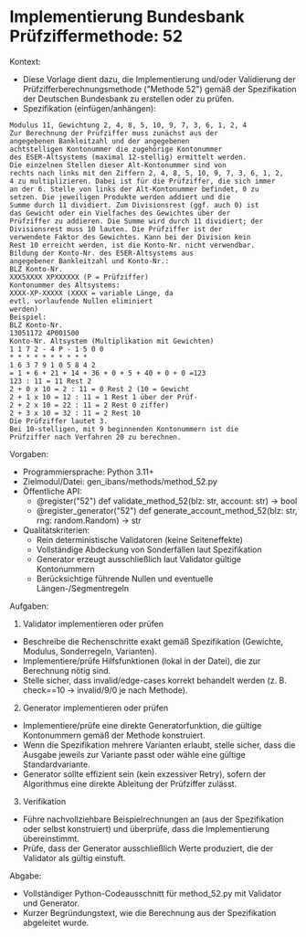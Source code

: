 # Implementierung Bundesbank Prüfziffermethode: 52

Kontext:
- Diese Vorlage dient dazu, die Implementierung und/oder Validierung der Prüfzifferberechnungsmethode ("Methode 52") gemäß der Spezifikation der Deutschen Bundesbank zu erstellen oder zu prüfen.
- Spezifikation (einfügen/anhängen):

```Text
Modulus 11, Gewichtung 2, 4, 8, 5, 10, 9, 7, 3, 6, 1, 2, 4
Zur Berechnung der Prüfziffer muss zunächst aus der
angegebenen Bankleitzahl und der angegebenen
achtstelligen Kontonummer die zugehörige Kontonummer
des ESER-Altsystems (maximal 12-stellig) ermittelt werden.
Die einzelnen Stellen dieser Alt-Kontonummer sind von
rechts nach links mit den Ziffern 2, 4, 8, 5, 10, 9, 7, 3, 6, 1, 2,
4 zu multiplizieren. Dabei ist für die Prüfziffer, die sich immer
an der 6. Stelle von links der Alt-Kontonummer befindet, 0 zu
setzen. Die jeweiligen Produkte werden addiert und die
Summe durch 11 dividiert. Zum Divisionsrest (ggf. auch 0) ist
das Gewicht oder ein Vielfaches des Gewichtes über der
Prüfziffer zu addieren. Die Summe wird durch 11 dividiert; der
Divisionsrest muss 10 lauten. Die Prüfziffer ist der
verwendete Faktor des Gewichtes. Kann bei der Division kein
Rest 10 erreicht werden, ist die Konto-Nr. nicht verwendbar.
Bildung der Konto-Nr. des ESER-Altsystems aus
angegebener Bankleitzahl und Konto-Nr.:
BLZ Konto-Nr.
XXX5XXXX XPXXXXXX (P = Prüfziffer)
Kontonummer des Altsystems:
XXXX-XP-XXXXX (XXXX = variable Länge, da
evtl. vorlaufende Nullen eliminiert
werden)
Beispiel:
BLZ Konto-Nr.
13051172 4P001500
Konto-Nr. Altsystem (Multiplikation mit Gewichten)
1 1 7 2 - 4 P - 1 5 0 0
* * * * * * * * * *
1 6 3 7 9 1 0 5 8 4 2
= 1 + 6 + 21 + 14 + 36 + 0 + 5 + 40 + 0 + 0 =123
123 : 11 = 11 Rest 2
2 + 0 x 10 = 2 : 11 = 0 Rest 2 (10 = Gewicht
2 + 1 x 10 = 12 : 11 = 1 Rest 1 über der Prüf-
2 + 2 x 10 = 22 : 11 = 2 Rest 0 ziffer)
2 + 3 x 10 = 32 : 11 = 2 Rest 10
Die Prüfziffer lautet 3.
Bei 10-stelligen, mit 9 beginnenden Kontonummern ist die
Prüfziffer nach Verfahren 20 zu berechnen.
```

Vorgaben:
- Programmiersprache: Python 3.11+
- Zielmodul/Datei: gen_ibans/methods/method_52.py
- Öffentliche API:
  - @register("52") def validate_method_52(blz: str, account: str) -> bool
  - @register_generator("52") def generate_account_method_52(blz: str, rng: random.Random) -> str
- Qualitätskriterien:
  - Rein deterministische Validatoren (keine Seiteneffekte)
  - Vollständige Abdeckung von Sonderfällen laut Spezifikation
  - Generator erzeugt ausschließlich laut Validator gültige Kontonummern
  - Berücksichtige führende Nullen und eventuelle Längen-/Segmentregeln

Aufgaben:
1) Validator implementieren oder prüfen
- Beschreibe die Rechenschritte exakt gemäß Spezifikation (Gewichte, Modulus, Sonderregeln, Varianten).
- Implementiere/prüfe Hilfsfunktionen (lokal in der Datei), die zur Berechnung nötig sind.
- Stelle sicher, dass invalid/edge-cases korrekt behandelt werden (z. B. check==10 -> invalid/9/0 je nach Methode).

2) Generator implementieren oder prüfen
- Implementiere/prüfe eine direkte Generatorfunktion, die gültige Kontonummern gemäß der Methode konstruiert.
- Wenn die Spezifikation mehrere Varianten erlaubt, stelle sicher, dass die Ausgabe jeweils zur Variante passt oder wähle eine gültige Standardvariante.
- Generator sollte effizient sein (kein exzessiver Retry), sofern der Algorithmus eine direkte Ableitung der Prüfziffer zulässt.

3) Verifikation
- Führe nachvollziehbare Beispielrechnungen an (aus der Spezifikation oder selbst konstruiert) und überprüfe, dass die Implementierung übereinstimmt.
- Prüfe, dass der Generator ausschließlich Werte produziert, die der Validator als gültig einstuft.

Abgabe:
- Vollständiger Python-Codeausschnitt für method_52.py mit Validator und Generator.
- Kurzer Begründungstext, wie die Berechnung aus der Spezifikation abgeleitet wurde.
